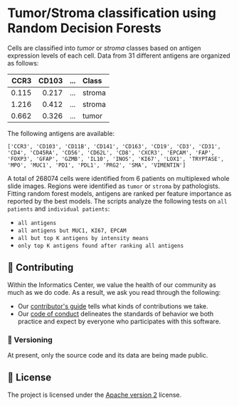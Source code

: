 # Tumor/Stroma classification using Random Decision Forests

Cells are classified into *tumor* or *stroma* classes based on antigen expression levels of each cell.  Data from 31 different antigens are organized as follows:

| CCR3 | CD103 | ... | Class |
| ---: | ---: | :---: | :--- |
| 0.115 | 0.217 | ... | stroma |
| 1.216 | 0.412 | ... | stroma |
| 0.662 | 0.326 | ... | tumor |

The following antigens are available:

`['CCR3', 'CD103', 'CD11B', 'CD141', 'CD163', 'CD19', 'CD3', 'CD31', 'CD4', 'CD45RA', 'CD56', 'CD62L', 'CD8', 'CXCR3', 'EPCAM', 'FAP', 'FOXP3', 'GFAP', 'GZMB', 'IL10', 'INOS', 'KI67', 'LOX1', 'TRYPTASE', 'MPO', 'MUC1', 'PD1', 'PDL1', 'PRG2', 'SMA', 'VIMENTIN']`

A total of 268074 cells were identified from 6 patients on multiplexed whole slide images.  Regions were identified as `tumor` or `stroma` by pathologists.  Fitting random forest models, antigens are ranked per feature importance as reported by the best models.  The scripts analyze the following tests on `all patients` and `individual patients`:

- `all antigens`
- `all antigens but MUC1, KI67, EPCAM`
- `all but top K antigens by intensity means`
- `only top K antigens found after ranking all antigens`


## 👥 Contributing

Within the Informatics Center, we value the health of our community as much as we do code. As a result, we ask you read through the following:

-   Our [contributor's guide](https://github.com/EDRN/.github/blob/main/CONTRIBUTING.md) tells what kinds of contributions we take.
-   Our [code of conduct](https://github.com/EDRN/.github/blob/main/CODE_OF_CONDUCT.md) delineates the standards of behavior we both practice and expect by everyone who participates with this software.


### 🔢 Versioning

At present, only the source code and its data are being made public.


## 📃 License

The project is licensed under the [Apache version 2](LICENSE.md) license.
